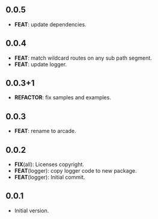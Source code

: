 ## 0.0.5

 - **FEAT**: update dependencies.

## 0.0.4

 - **FEAT**: match wildcard routes on any sub path segment.
 - **FEAT**: update logger.

## 0.0.3+1

 - **REFACTOR**: fix samples and examples.

## 0.0.3

 - **FEAT**: rename to arcade.

## 0.0.2

 - **FIX**(all): Licenses copyright.
 - **FEAT**(logger): copy logger code to new package.
 - **FEAT**(logger): Initial commit.

## 0.0.1

- Initial version.
